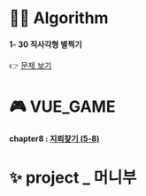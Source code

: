 # 👩‍💻 Algorithm
#### 1- 30 직사각형 별찍기
👉 [문제 보기](https://github.com/gay0ung/Algorithm/blob/master/PROGRAMMERS/LEVEL_01/30_%EC%A7%81%EC%82%AC%EA%B0%81%ED%98%95%20%EB%B3%84%EC%B0%8D%EA%B8%B0.md)

# 🎮 VUE_GAME 
#### chapter8 : [지뢰찾기 (5-8)](https://github.com/gay0ung/vue_study/tree/master/%EC%9B%B9%EA%B2%8C%EC%9E%84%20%EB%A7%8C%EB%93%A4%EA%B8%B0/8.%EC%A7%80%EB%A2%B0%EC%B0%BE%EA%B8%B0/minesweeper-game/src)


# ✨ project _ 머니부 



